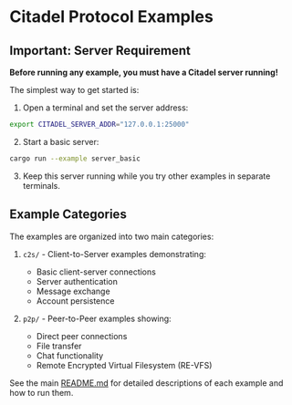# Citadel Protocol Examples

## Important: Server Requirement

**Before running any example, you must have a Citadel server running!**

The simplest way to get started is:

1. Open a terminal and set the server address:
```bash
export CITADEL_SERVER_ADDR="127.0.0.1:25000"
```

2. Start a basic server:
```bash
cargo run --example server_basic
```

3. Keep this server running while you try other examples in separate terminals.

## Example Categories

The examples are organized into two main categories:

1. `c2s/` - Client-to-Server examples demonstrating:
   - Basic client-server connections
   - Server authentication
   - Message exchange
   - Account persistence

2. `p2p/` - Peer-to-Peer examples showing:
   - Direct peer connections
   - File transfer
   - Chat functionality
   - Remote Encrypted Virtual Filesystem (RE-VFS)

See the main [README.md](../README.md) for detailed descriptions of each example and how to run them.
